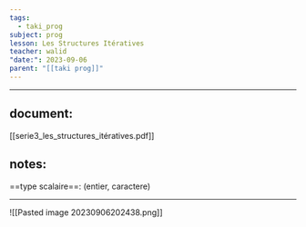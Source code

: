 ```yaml
---
tags:
  - taki_prog
subject: prog
lesson: Les Structures Itératives
teacher: walid
"date:": 2023-09-06
parent: "[[taki prog]]"
---
```


---
## document:
[[serie3_les_structures_itératives.pdf]]
## notes:
==type scalaire==: (entier, caractere)

---
![[Pasted image 20230906202438.png]]